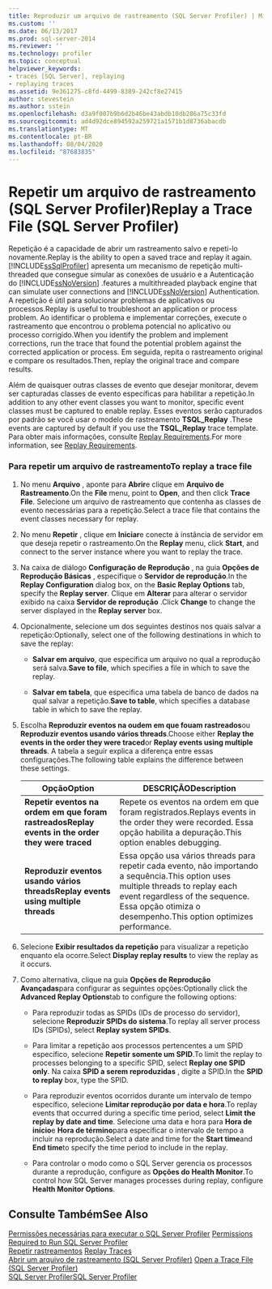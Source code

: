 ```yaml
---
title: Reproduzir um arquivo de rastreamento (SQL Server Profiler) | Microsoft Docs
ms.custom: ''
ms.date: 06/13/2017
ms.prod: sql-server-2014
ms.reviewer: ''
ms.technology: profiler
ms.topic: conceptual
helpviewer_keywords:
- traces [SQL Server], replaying
- replaying traces
ms.assetid: 9e361275-c8fd-4499-8389-242cf8e27415
author: stevestein
ms.author: sstein
ms.openlocfilehash: d3a9f007b9b6d2b46be43abdb10db286a75c33fd
ms.sourcegitcommit: ad4d92dce894592a259721a1571b1d8736abacdb
ms.translationtype: MT
ms.contentlocale: pt-BR
ms.lasthandoff: 08/04/2020
ms.locfileid: "87683835"
---
```

# <a name="replay-a-trace-file-sql-server-profiler"></a><span data-ttu-id="d0088-102">Repetir um arquivo de rastreamento (SQL Server Profiler)</span><span class="sxs-lookup"><span data-stu-id="d0088-102">Replay a Trace File (SQL Server Profiler)</span></span>
  <span data-ttu-id="d0088-103">Repetição é a capacidade de abrir um rastreamento salvo e repeti-lo novamente.</span><span class="sxs-lookup"><span data-stu-id="d0088-103">Replay is the ability to open a saved trace and replay it again.</span></span> [!INCLUDE[ssSqlProfiler](../../includes/sssqlprofiler-md.md)] <span data-ttu-id="d0088-104">apresenta um mecanismo de repetição multi-threaded que consegue simular as conexões de usuário e a Autenticação do [!INCLUDE[ssNoVersion](../../includes/ssnoversion-md.md)] .</span><span class="sxs-lookup"><span data-stu-id="d0088-104">features a multithreaded playback engine that can simulate user connections and [!INCLUDE[ssNoVersion](../../includes/ssnoversion-md.md)] Authentication.</span></span> <span data-ttu-id="d0088-105">A repetição é útil para solucionar problemas de aplicativos ou processos.</span><span class="sxs-lookup"><span data-stu-id="d0088-105">Replay is useful to troubleshoot an application or process problem.</span></span> <span data-ttu-id="d0088-106">Ao identificar o problema e implementar correções, execute o rastreamento que encontrou o problema potencial no aplicativo ou processo corrigido.</span><span class="sxs-lookup"><span data-stu-id="d0088-106">When you identify the problem and implement corrections, run the trace that found the potential problem against the corrected application or process.</span></span> <span data-ttu-id="d0088-107">Em seguida, repita o rastreamento original e compare os resultados.</span><span class="sxs-lookup"><span data-stu-id="d0088-107">Then, replay the original trace and compare results.</span></span>  
  
 <span data-ttu-id="d0088-108">Além de quaisquer outras classes de evento que desejar monitorar, devem ser capturadas classes de evento específicas para habilitar a repetição.</span><span class="sxs-lookup"><span data-stu-id="d0088-108">In addition to any other event classes you want to monitor, specific event classes must be captured to enable replay.</span></span> <span data-ttu-id="d0088-109">Esses eventos serão capturados por padrão se você usar o modelo de rastreamento **TSQL_Replay** .</span><span class="sxs-lookup"><span data-stu-id="d0088-109">These events are captured by default if you use the **TSQL_Replay** trace template.</span></span> <span data-ttu-id="d0088-110">Para obter mais informações, consulte [Replay Requirements](replay-requirements.md).</span><span class="sxs-lookup"><span data-stu-id="d0088-110">For more information, see [Replay Requirements](replay-requirements.md).</span></span>  
  
### <a name="to-replay-a-trace-file"></a><span data-ttu-id="d0088-111">Para repetir um arquivo de rastreamento</span><span class="sxs-lookup"><span data-stu-id="d0088-111">To replay a trace file</span></span>  
  
1.  <span data-ttu-id="d0088-112">No menu **Arquivo** , aponte para **Abrir**e clique em **Arquivo de Rastreamento**.</span><span class="sxs-lookup"><span data-stu-id="d0088-112">On the **File** menu, point to **Open**, and then click **Trace File**.</span></span> <span data-ttu-id="d0088-113">Selecione um arquivo de rastreamento que contenha as classes de evento necessárias para a repetição.</span><span class="sxs-lookup"><span data-stu-id="d0088-113">Select a trace file that contains the event classes necessary for replay.</span></span>  
  
2.  <span data-ttu-id="d0088-114">No menu **Repetir** , clique em **Iniciar**e conecte à instância de servidor em que deseja repetir o rastreamento.</span><span class="sxs-lookup"><span data-stu-id="d0088-114">On the **Replay** menu, click **Start**, and connect to the server instance where you want to replay the trace.</span></span>  
  
3.  <span data-ttu-id="d0088-115">Na caixa de diálogo **Configuração de Reprodução** , na guia **Opções de Reprodução Básicas** , especifique o **Servidor de reprodução**.</span><span class="sxs-lookup"><span data-stu-id="d0088-115">In the **Replay Configuration** dialog box, on the **Basic Replay Options** tab, specify the **Replay server**.</span></span> <span data-ttu-id="d0088-116">Clique em **Alterar** para alterar o servidor exibido na caixa **Servidor de reprodução** .</span><span class="sxs-lookup"><span data-stu-id="d0088-116">Click **Change** to change the server displayed in the **Replay server** box.</span></span>  
  
4.  <span data-ttu-id="d0088-117">Opcionalmente, selecione um dos seguintes destinos nos quais salvar a repetição:</span><span class="sxs-lookup"><span data-stu-id="d0088-117">Optionally, select one of the following destinations in which to save the replay:</span></span>  
  
    -   <span data-ttu-id="d0088-118">**Salvar em arquivo**, que especifica um arquivo no qual a reprodução será salva.</span><span class="sxs-lookup"><span data-stu-id="d0088-118">**Save to file**, which specifies a file in which to save the replay.</span></span>  
  
    -   <span data-ttu-id="d0088-119">**Salvar em tabela**, que especifica uma tabela de banco de dados na qual salvar a repetição.</span><span class="sxs-lookup"><span data-stu-id="d0088-119">**Save to table**, which specifies a database table in which to save the replay.</span></span>  
  
5.  <span data-ttu-id="d0088-120">Escolha **Reproduzir eventos na oudem em que fouam rastreados**ou **Reproduzir eventos usando vários threads**.</span><span class="sxs-lookup"><span data-stu-id="d0088-120">Choose either **Replay the events in the order they were traced**or **Replay events using multiple threads**.</span></span> <span data-ttu-id="d0088-121">A tabela a seguir explica a diferença entre essas configurações.</span><span class="sxs-lookup"><span data-stu-id="d0088-121">The following table explains the difference between these settings.</span></span>  
  
    |<span data-ttu-id="d0088-122">Opção</span><span class="sxs-lookup"><span data-stu-id="d0088-122">Option</span></span>|<span data-ttu-id="d0088-123">DESCRIÇÃO</span><span class="sxs-lookup"><span data-stu-id="d0088-123">Description</span></span>|  
    |------------|-----------------|  
    |<span data-ttu-id="d0088-124">**Repetir eventos na ordem em que foram rastreados**</span><span class="sxs-lookup"><span data-stu-id="d0088-124">**Replay events in the order they were traced**</span></span>|<span data-ttu-id="d0088-125">Repete os eventos na ordem em que foram registrados.</span><span class="sxs-lookup"><span data-stu-id="d0088-125">Replays events in the order they were recorded.</span></span> <span data-ttu-id="d0088-126">Essa opção habilita a depuração.</span><span class="sxs-lookup"><span data-stu-id="d0088-126">This option enables debugging.</span></span>|  
    |<span data-ttu-id="d0088-127">**Reproduzir eventos usando vários threads**</span><span class="sxs-lookup"><span data-stu-id="d0088-127">**Replay events using multiple threads**</span></span>|<span data-ttu-id="d0088-128">Essa opção usa vários threads para repetir cada evento, não importando a sequência.</span><span class="sxs-lookup"><span data-stu-id="d0088-128">This option uses multiple threads to replay each event regardless of the sequence.</span></span> <span data-ttu-id="d0088-129">Essa opção otimiza o desempenho.</span><span class="sxs-lookup"><span data-stu-id="d0088-129">This option optimizes performance.</span></span>|  
  
6.  <span data-ttu-id="d0088-130">Selecione **Exibir resultados da repetição** para visualizar a repetição enquanto ela ocorre.</span><span class="sxs-lookup"><span data-stu-id="d0088-130">Select **Display replay results** to view the replay as it occurs.</span></span>  
  
7.  <span data-ttu-id="d0088-131">Como alternativa, clique na guia **Opções de Reprodução Avançadas**para configurar as seguintes opções:</span><span class="sxs-lookup"><span data-stu-id="d0088-131">Optionally click the **Advanced Replay Options**tab to configure the following options:</span></span>  
  
    -   <span data-ttu-id="d0088-132">Para reproduzir todas as SPIDs (IDs de processo do servidor), selecione **Reproduzir SPIDs do sistema**.</span><span class="sxs-lookup"><span data-stu-id="d0088-132">To replay all server process IDs (SPIDs), select **Replay system SPIDs**.</span></span>  
  
    -   <span data-ttu-id="d0088-133">Para limitar a repetição aos processos pertencentes a um SPID específico, selecione **Repetir somente um SPID**.</span><span class="sxs-lookup"><span data-stu-id="d0088-133">To limit the replay to processes belonging to a specific SPID, select **Replay one SPID only**.</span></span> <span data-ttu-id="d0088-134">Na caixa **SPID a serem reproduzidas** , digite a SPID.</span><span class="sxs-lookup"><span data-stu-id="d0088-134">In the **SPID to replay** box, type the SPID.</span></span>  
  
    -   <span data-ttu-id="d0088-135">Para reproduzir eventos ocorridos durante um intervalo de tempo específico, selecione **Limitar reprodução por data e hora**.</span><span class="sxs-lookup"><span data-stu-id="d0088-135">To replay events that occurred during a specific time period, select **Limit the replay by date and time**.</span></span> <span data-ttu-id="d0088-136">Selecione uma data e hora para **Hora de início**e **Hora de término**para especificar o intervalo de tempo a incluir na reprodução.</span><span class="sxs-lookup"><span data-stu-id="d0088-136">Select a date and time for the **Start time**and **End time**to specify the time period to include in the replay.</span></span>  
  
    -   <span data-ttu-id="d0088-137">Para controlar o modo como o SQL Server gerencia os processos durante a reprodução, configure as **Opções do Health Monitor**.</span><span class="sxs-lookup"><span data-stu-id="d0088-137">To control how SQL Server manages processes during replay, configure **Health Monitor Options**.</span></span>  
  
## <a name="see-also"></a><span data-ttu-id="d0088-138">Consulte Também</span><span class="sxs-lookup"><span data-stu-id="d0088-138">See Also</span></span>  
 <span data-ttu-id="d0088-139">[Permissões necessárias para executar o SQL Server Profiler](sql-server-profiler.md) </span><span class="sxs-lookup"><span data-stu-id="d0088-139">[Permissions Required to Run SQL Server Profiler](sql-server-profiler.md) </span></span>  
 <span data-ttu-id="d0088-140">[Repetir rastreamentos](replay-traces.md) </span><span class="sxs-lookup"><span data-stu-id="d0088-140">[Replay Traces](replay-traces.md) </span></span>  
 <span data-ttu-id="d0088-141">[Abrir um arquivo de rastreamento &#40;SQL Server Profiler&#41;](open-a-trace-file-sql-server-profiler.md) </span><span class="sxs-lookup"><span data-stu-id="d0088-141">[Open a Trace File &#40;SQL Server Profiler&#41;](open-a-trace-file-sql-server-profiler.md) </span></span>  
 [<span data-ttu-id="d0088-142">SQL Server Profiler</span><span class="sxs-lookup"><span data-stu-id="d0088-142">SQL Server Profiler</span></span>](sql-server-profiler.md)  
  
  
